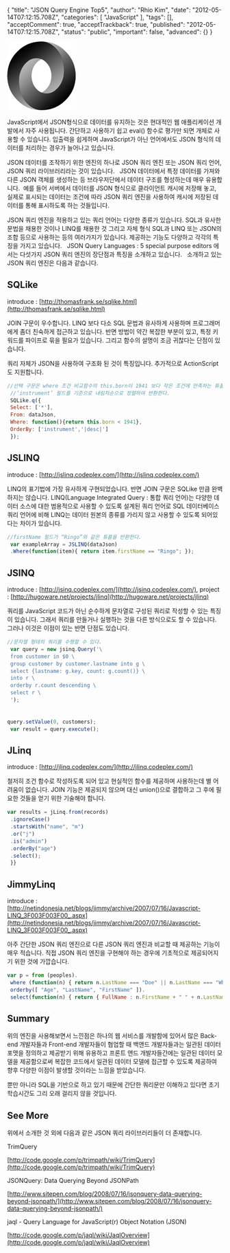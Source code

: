{
    "title": "JSON Query Engine Top5",
    "author": "Rhio Kim",
    "date": "2012-05-14T07:12:15.708Z",
    "categories": [
        "JavaScript"
    ],
    "tags": [],
    "acceptComment": true,
    "acceptTrackback": true,
    "published": "2012-05-14T07:12:15.708Z",
    "status": "public",
    "important": false,
    "advanced": {}
}

![](./@img/json160.gif)

JavaScript에서 JSON형식으로 데이터를 유지하는 것은 현대적인 웹 애플리케이션 개발에서 자주 사용됩니다.  간단하고 사용하기 쉽고 eval() 함수로 평가만 되면 개체로 사용할 수 있습니다.  입출력을 쉽게하며 JavaScript가 아닌 언어에서도 JSON 형식의 데이터를 처리하는 경우가 늘어나고 있습니다.

JSON 데이터를 조작하기 위한 엔진의 하나로 JSON 쿼리 엔진 또는 JSON 쿼리 언어, JSON 쿼리 라이브러리라는 것이 있습니다.   JSON 데이터에서 특정 데이터를 가져와 다른  JSON 객체를 생성하는 등 브라우저단에서 데이터 구조를 형성하는데 매우 유용합니다.  예를 들어 서버에서 데이터를 JSON 형식으로 클라이언트 캐시에 저장해 놓고, 실제로 표시되는 데이터는 조건에 따라 JSON 쿼리 엔진을 사용하여 캐시에 저장된 데이터를 통해 표시하도록 하는 것들입니다.

JSON 쿼리 엔진을 적용하고 있는 쿼리 언어는 다양한 종류가 있습니다.  SQL과 유사한 문법을 채용한 것이나 LINQ를 채용한 것 그리고 자체 형식 SQL과 LINQ 또는 JSON의 조합 등으로 사용하는 등의 여러가지가 있습니다.  제공하는 기능도 다양하고 각각의 특징을 가지고 있습니다.   JSON Query Languages : 5 special purpose editors 에서는 다섯가지 JSON 쿼리 엔진의 장단점과 특징을 소개하고 있습니다.    소개하고 있는 JSON 쿼리 엔진은 다음과 같습니다.



## SQLike

introduce : [http://thomasfrank.se/sqlike.html](http://thomasfrank.se/sqlike.html)

JOIN 구문이 우수합니다.  LINQ 보다 다소 SQL 문법과 유사하게 사용하며 프로그래머에게 좀더 친숙하게 접근하고 있습니다.  반면 방법이 약간 복잡한 부분이 있고, 특정 키워드를 파이프로 묶을 필요가 있습니다.  그리고 함수의 설명이 조금 귀찮다는 단점이 있습니다.

쿼리 자체가 JSON을 사용하여 구조화 된 것이 특징입니다.  추가적으로 ActionScript 도 지원합니다.


```js
//선택 구문은 where 조건 비교함수의 this.born이 1941 보다 작은 조건에 만족하는 튜플을
 //‘instrument’ 필드를 기준으로 내림차순으로 정렬하여 반환한다.
 SQLike.q({
 Select: ['*'],
 From: dataJson,
 Where: function(){return this.born < 1941},
 OrderBy: ['instrument','|desc|']
 });
 ```


## JSLINQ

introduce : [http://jslinq.codeplex.com/](http://jslinq.codeplex.com/)

LINQ의 표기법에 가장 유사하게 구현되었습니다.  반면 JOIN 구문은 SQLike 만큼 완벽하지는 않습니다.  LINQ(Language Integrated Query : 통합 쿼리 언어)는 다양한 데이터 소스에 대한 범용적으로 사용할 수 있도록 설계된 쿼리 언어로 SQL 데이터베이스 쿼리 언어에 비해 LINQ는 데이터 원본의 종류를 가리지 않고 사용할 수 있도록 되어있다는 차이가 있습니다.

```js
//firstName 필드가 “Ringo”와 같은 튜플을 반환한다.
 var exampleArray = JSLINQ(dataJson)
 .Where(function(item){ return item.firstName == "Ringo"; });
```



## JSINQ

introduce : [http://jsinq.codeplex.com/](http://jsinq.codeplex.com/), project : [http://hugoware.net/projects/jlinq](http://hugoware.net/projects/jlinq)

쿼리를 JavaScript 코드가 아닌 순수하게 문자열로 구성된 쿼리로 작성할 수 있는 특징이 있습니다.  그래서 쿼리를 만들거나 실행하는 것을 다른 방식으로도 할 수 있습니다.  그러나 이것은 이점이 있는 반면 단점도 있습니다.


```js
//문자열 형태의 쿼리를 수행할 수 있다.
 var query = new jsinq.Query('\
 from customer in $0 \
 group customer by customer.lastname into g \
 select {lastname: g.key, count: g.count()} \
 into r \
 orderby r.count descending \
 select r \
 ');
 

query.setValue(0, customers);
 var result = query.execute();
```



## JLinq

introduce : [http://jlinq.codeplex.com/](http://jlinq.codeplex.com/)

철저히 조건 함수로 작성하도록 되어 있고 현실적인 함수를 제공하며 사용하는데 별 어려움이 없습니다.  JOIN 기능은 제공되지 않으며 대신 union()으로 결합하고 그 후에 필요한 것들을 얻기 위한 기술해야 합니다.


```js
var results = jLinq.from(records)
 .ignoreCase()
 .startsWith("name", "m")
 .or("j")
 .is("admin")
 .orderBy("age")
 .select();
 }}
 ```

## JimmyLinq

introduce : [http://netindonesia.net/blogs/jimmy/archive/2007/07/16/Javascript-LINQ_3F003F003F00_.aspx](http://netindonesia.net/blogs/jimmy/archive/2007/07/16/Javascript-LINQ_3F003F003F00_.aspx)

아주 간단한 JSON 쿼리 엔진으로 다른 JSON 쿼리 엔진과 비교할 때 제공하는 기능이 매우 적습니다.  직접 JSON 쿼리 엔진을 구현해야 하는 경우에 기초적으로 제공되어지기 위한 것에 가깝습니다.


```js
var p = from (peoples).
 where (function(n) { return n.LastName === "Doe" || n.LastName === "White"; }).
 orderby([ "Age", "LastName", "FirstName" ]).
 select(function(n) { return { FullName : n.FirstName + " " + n.LastName, Age : n.Age }; });
```



## Summary

위의 엔진을 사용해보면서 느낀점은 하나의 웹 서비스를 개발함에 있어서 많은 Back-end 개발자들과 Front-end 개발자들이 협업할 때 백앤드 개발자들과는 일관된 데이터 포맷을 정의하고 제공받기 위해 유용하고 프론트 앤드 개발자들간에는 일관된 데이터 모델을 제공함으로써 복잡한 코드에서 일관된 데이터 모델에 접근할 수 있도록 제공하여 향후 다양한 이점이 발생할 것이라는 느낌을 받았습니다.

뿐만 아니라 SQL을 기반으로 하고 있기 때문에 간단한 쿼리문만 이해하고 있다면 초기 학습시간도 그리 오래 걸리지 않을 것입니다.



## See More

위에서 소개한 것 외에 다음과 같은 JSON 쿼리 라이브러리들이 더 존재합니다.

TrimQuery

[http://code.google.com/p/trimpath/wiki/TrimQuery](http://code.google.com/p/trimpath/wiki/TrimQuery)

JSONQuery: Data Querying Beyond JSONPath

[http://www.sitepen.com/blog/2008/07/16/jsonquery-data-querying-beyond-jsonpath/](http://www.sitepen.com/blog/2008/07/16/jsonquery-data-querying-beyond-jsonpath/)

jaql - Query Language for JavaScript(r) Object Notation (JSON)

[http://code.google.com/p/jaql/wiki/JaqlOverview](http://code.google.com/p/jaql/wiki/JaqlOverview)
